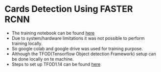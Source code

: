 # Cards Detection Using FASTER RCNN

- The training notebook can be found [here](https://colab.research.google.com/drive/1inLFpklQlC4IdOpkoYdeo9lLW9QyeAHo?usp=sharing)
- Due to system/hardware limitations it was not possible to perform training locally.
- So google colab and google drive was used for training purpose.
- Although the TFOD(Tensorflow Object detection Framework) setup can be done locally on te machine.
- Steps to set up TFOD1.14 can be found [here](https://tensorflow-object-detection-api-tutorial.readthedocs.io/en/tensorflow-1.14/)
 
